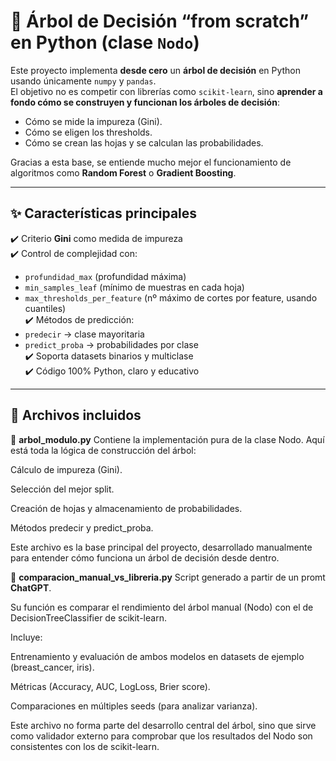 # 🌳 Árbol de Decisión “from scratch” en Python (clase `Nodo`)

Este proyecto implementa **desde cero** un **árbol de decisión** en Python usando únicamente `numpy` y `pandas`.  
El objetivo no es competir con librerías como `scikit-learn`, sino **aprender a fondo cómo se construyen y funcionan los árboles de decisión**:  
- Cómo se mide la impureza (Gini).  
- Cómo se eligen los thresholds.  
- Cómo se crean las hojas y se calculan las probabilidades.  

Gracias a esta base, se entiende mucho mejor el funcionamiento de algoritmos como **Random Forest** o **Gradient Boosting**.  

---

## ✨ Características principales

✔️ Criterio **Gini** como medida de impureza  
✔️ Control de complejidad con:  
- `profundidad_max` (profundidad máxima)  
- `min_samples_leaf` (mínimo de muestras en cada hoja)  
- `max_thresholds_per_feature` (nº máximo de cortes por feature, usando cuantiles)  
✔️ Métodos de predicción:  
- `predecir` → clase mayoritaria  
- `predict_proba` → probabilidades por clase  
✔️ Soporta datasets binarios y multiclase  
✔️ Código 100% Python, claro y educativo  

---

## 📂 Archivos incluidos

📌 **arbol_modulo.py**
Contiene la implementación pura de la clase Nodo.
Aquí está toda la lógica de construcción del árbol:

Cálculo de impureza (Gini).

Selección del mejor split.

Creación de hojas y almacenamiento de probabilidades.

Métodos predecir y predict_proba.

Este archivo es la base principal del proyecto, desarrollado manualmente para entender cómo funciona un árbol de decisión desde dentro.

📌 **comparacion_manual_vs_libreria.py**
Script generado a partir de un promt **ChatGPT**.

Su función es comparar el rendimiento del árbol manual (Nodo) con el de DecisionTreeClassifier de scikit-learn.

Incluye:

Entrenamiento y evaluación de ambos modelos en datasets de ejemplo (breast_cancer, iris).

Métricas (Accuracy, AUC, LogLoss, Brier score).

Comparaciones en múltiples seeds (para analizar varianza).

Este archivo no forma parte del desarrollo central del árbol, sino que sirve como validador externo para comprobar que los resultados del Nodo son consistentes con los de scikit-learn.
